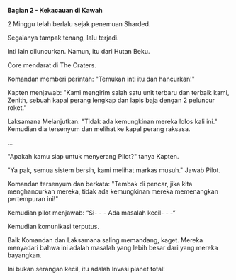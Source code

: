 **Bagian 2 - Kekacauan di Kawah**

2 Minggu telah berlalu sejak penemuan Sharded.

Segalanya tampak tenang, lalu terjadi.

Inti lain diluncurkan. Namun, itu dari Hutan Beku.

Core mendarat di The Craters.

Komandan memberi perintah: "Temukan inti itu dan hancurkan!"

Kapten menjawab: "Kami mengirim salah satu unit terbaru dan terbaik kami, Zenith, sebuah kapal perang lengkap dan lapis baja dengan 2 peluncur roket."

Laksamana Melanjutkan: "Tidak ada kemungkinan mereka lolos kali ini." Kemudian dia tersenyum dan melihat ke kapal perang raksasa.

…

"Apakah kamu siap untuk menyerang Pilot?" tanya Kapten.

"Ya pak, semua sistem bersih, kami melihat markas musuh." Jawab Pilot.

Komandan tersenyum dan berkata: "Tembak di pencar, jika kita menghancurkan mereka, tidak ada kemungkinan mereka memenangkan pertempuran ini!"

Kemudian pilot menjawab: “Si- - - Ada masalah kecil- - -“

Kemudian komunikasi terputus.

Baik Komandan dan Laksamana saling memandang, kaget. Mereka menyadari bahwa ini adalah masalah yang lebih besar dari yang mereka bayangkan.

Ini bukan serangan kecil, itu adalah Invasi planet total!
